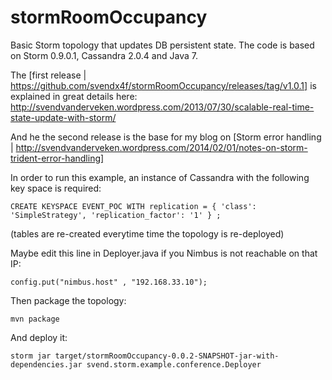 stormRoomOccupancy
==================

Basic Storm topology that updates DB persistent state. The code is based on Storm 0.9.0.1, Cassandra 2.0.4 and Java 7.

The [first release | https://github.com/svendx4f/stormRoomOccupancy/releases/tag/v1.0.1] is explained in great details here:
http://svendvanderveken.wordpress.com/2013/07/30/scalable-real-time-state-update-with-storm/

And he the second release is the base for my blog on [Storm error handling | http://svendvanderveken.wordpress.com/2014/02/01/notes-on-storm-trident-error-handling]

In order to run this example, an instance of Cassandra with the following key space is required: 

```
CREATE KEYSPACE EVENT_POC WITH replication = { 'class': 'SimpleStrategy', 'replication_factor': '1' } ;
```

(tables are re-created everytime time the topology is re-deployed)

Maybe edit this line in Deployer.java if you Nimbus is not reachable on that IP:

```
config.put("nimbus.host" , "192.168.33.10");
```

Then package the topology:

```
mvn package
```

And deploy it: 

```
storm jar target/stormRoomOccupancy-0.0.2-SNAPSHOT-jar-with-dependencies.jar svend.storm.example.conference.Deployer
```


